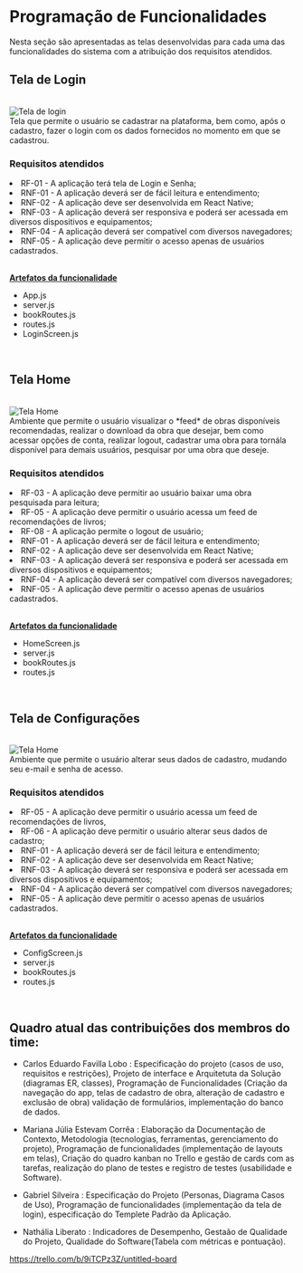 # Programação de Funcionalidades

Nesta seção são apresentadas as telas desenvolvidas para cada uma das funcionalidades do sistema com a atribuição dos requisitos atendidos.

## Tela de Login
<br>
<img src="./img/login-screen.png" alt="Tela de login">
<br>
Tela que permite o usuário se cadastrar na plataforma, bem como, após o cadastro, fazer o login com os dados fornecidos no momento em que se cadastrou.
<br>

### Requisitos atendidos

<li>RF-01 - A aplicação terá tela de Login e Senha;</li>
<li>RNF-01 - A aplicação deverá ser de fácil leitura e entendimento;</li>
<li>RNF-02 - A aplicação deve ser desenvolvida em React Native;</li>
<li>RNF-03 - A aplicação deverá ser responsiva e poderá ser acessada em diversos dispositivos e equipamentos;</li>
<li>RNF-04 - A aplicação deverá ser compatível com diversos navegadores;</li>         
<li>RNF-05 - A aplicação deve permitir o acesso apenas de usuários cadastrados.</li>
<br>

<u>**Artefatos da funcionalidade**</u>

- App.js
- server.js
- bookRoutes.js
- routes.js
- LoginScreen.js
<br>

## Tela Home
<br>
<img src="./img/home-screen.png" alt="Tela Home">
<br>
Ambiente que permite o usuário visualizar o *feed* de obras disponíveis recomendadas, realizar o download da obra que desejar, bem como acessar opções de conta, realizar logout, cadastrar uma obra para tornála disponível para demais usuários, pesquisar por uma obra que deseje.
<br>

### Requisitos atendidos

<li>RF-03 - A aplicação deve permitir ao usuário baixar uma obra pesquisada para leitura;</li>
<li>RF-05 - A aplicação deve permitir o usuário acessa um feed de recomendações de livros;</li>
<li>RF-08 - A aplicação permite o logout de usuário;</li>
<li>RNF-01 - A aplicação deverá ser de fácil leitura e entendimento;</li>
<li>RNF-02 - A aplicação deve ser desenvolvida em React Native;</li>
<li>RNF-03 - A aplicação deverá ser responsiva e poderá ser acessada em diversos dispositivos e equipamentos;</li>
<li>RNF-04 - A aplicação deverá ser compatível com diversos navegadores;</li>         
<li>RNF-05 - A aplicação deve permitir o acesso apenas de usuários cadastrados.</li>
<br>

<u>**Artefatos da funcionalidade**</u>

- HomeScreen.js
- server.js
- bookRoutes.js
- routes.js
<br>

## Tela de Configurações
<br>
<img src="./img/config-screen.png" alt="Tela Home">
<br>
Ambiente que permite o usuário alterar seus dados de cadastro, mudando seu e-mail e senha de acesso.
<br>

### Requisitos atendidos

<li>RF-05 - A aplicação deve permitir o usuário acessa um feed de recomendações de livros,</li>
<li>RF-06 - A aplicação deve permitir o usuário alterar seus dados de cadastro;</li>
<li>RNF-01 - A aplicação deverá ser de fácil leitura e entendimento;</li>
<li>RNF-02 - A aplicação deve ser desenvolvida em React Native;</li>
<li>RNF-03 - A aplicação deverá ser responsiva e poderá ser acessada em diversos dispositivos e equipamentos;</li>
<li>RNF-04 - A aplicação deverá ser compatível com diversos navegadores;</li>         
<li>RNF-05 - A aplicação deve permitir o acesso apenas de usuários cadastrados.</li>
<br>

<u>**Artefatos da funcionalidade**</u>

- ConfigScreen.js
- server.js
- bookRoutes.js
- routes.js
<br>













## Quadro atual das contribuições dos membros do time:

* Carlos Eduardo Favilla Lobo : Especificação do projeto (casos de uso, requisitos e restrições), Projeto de interface e Arquitetuta da Solução (diagramas ER, classes), Programação de Funcionalidades (Criação da navegação do app, telas de cadastro de obra, alteração de cadastro e exclusão de obra)  validação de formulários, implementação do banco de dados. 

* Mariana Júlia Estevam Corrêa : Elaboração da Documentação de Contexto, Metodologia (tecnologias, ferramentas, gerenciamento do projeto),  Programação de funcionalidades (implementação de layouts em telas), Criação do quadro kanban no Trello e gestão de cards com as tarefas, realização do plano de testes e registro de testes (usabilidade e Software). 

* Gabriel Silveira : Especificação do Projeto (Personas, Diagrama Casos de Uso), Programação de funcionalidades (implementação da tela de login), especificação do Templete Padrão da Aplicação.

* Nathália Liberato : Indicadores de Desempenho, Gestaão de Qualidade do Projeto, Qualidade do Software(Tabela com métricas e pontuação).

https://trello.com/b/9iTCPz3Z/untitled-board
